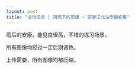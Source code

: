 ```yaml
---
layout: post
title: "活动记录 | 阴雨下的安康 ~ 安康江北沿岸摄影集"
---
```


雨后的安康，能见度很高，不错的练习场景。

所有图像均经过一定后期调色。

上传需要，所有图像均被压缩。
